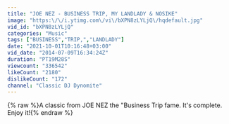 ```yaml
---
title: "JOE NEZ - BUSINESS TRIP, MY LANDLADY & NOSIKE"
image: "https:\/\/i.ytimg.com\/vi\/bXPN8zLYLjQ\/hqdefault.jpg"
vid_id: "bXPN8zLYLjQ"
categories: "Music"
tags: ["BUSINESS","TRIP,","LANDLADY"]
date: "2021-10-01T10:16:48+03:00"
vid_date: "2014-07-09T16:34:24Z"
duration: "PT19M28S"
viewcount: "336542"
likeCount: "2180"
dislikeCount: "172"
channel: "Classic DJ Dynomite"
---
```

{% raw %}A classic from JOE NEZ the &quot;Business Trip fame. It's complete. Enjoy it!{% endraw %}

